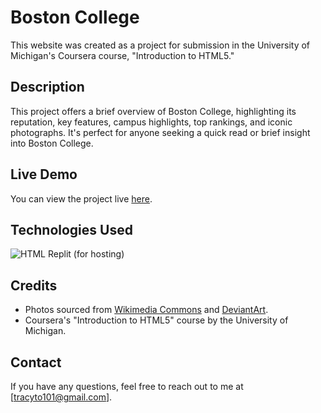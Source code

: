 # Boston College 
This website was created as a project for submission in the University of Michigan's Coursera course, "Introduction to HTML5."

## Description
This project offers a brief overview of Boston College, highlighting its reputation, key features, campus highlights, top rankings, and iconic photographs. It's perfect for anyone seeking a quick read or brief insight into Boston College. 

## Live Demo
You can view the project live [here](https://boston-college-tracyto101.replit.app).

## Technologies Used
![HTML](https://img.shields.io/badge/HTML5-E34F26?style=for-the-badge&logo=html5&logoColor=white)
Replit (for hosting)

## Credits 
- Photos sourced from [Wikimedia Commons](https://commons.wikimedia.org/wiki/Main_Page) and [DeviantArt](https://www.deviantart.com).
- Coursera's "Introduction to HTML5" course by the University of Michigan.

## Contact
If you have any questions, feel free to reach out to me at [tracyto101@gmail.com].